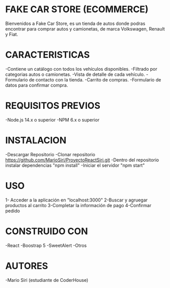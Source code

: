 # FAKE CAR STORE (ECOMMERCE)
Bienvenidos a Fake Car Store, es un tienda de autos donde podras encontrar para comprar autos y camionetas, de marca Volkswagen, Renault y Fiat.

# CARACTERISTICAS
-Contiene un catálogo con todos los vehículos disponibles.
-Filtrado por categorias autos o camionetas.
-Vista de detalle de cada vehículo.
-Formulario de contacto con la tienda.
-Carrito de compras.
-Formulario de datos para confirmar compra.

# REQUISITOS PREVIOS
-Node.js 14.x o superior
-NPM 6.x o superior

# INSTALACION
-Descargar Repositorio 
-Clonar repositorio https://github.com/MarioSiri/ProyectoReactSiri.git
-Dentro del repositorio instalar dependencias "npm install"
-Iniciar el servidor "npm start"

# USO
1- Acceder a la aplicación en "localhost:3000"
2-Buscar y agruegar productos al carrito
3-Completar la información de pago
4-Confirmar pedido

# CONSTRUIDO CON
-React
-Boostrap 5
-SweetAlert
-Otros

# AUTORES
-Mario Siri (estudiante de CoderHouse)
